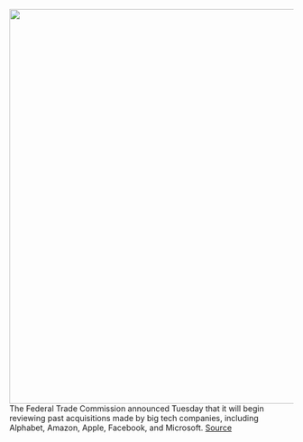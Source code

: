 <img src='https://cdn.vox-cdn.com/thumbor/RpLWA8hKCf6DCahY301Zc6WC1HU=/0x0:4500x3004/1200x800/filters:focal(1890x1142:2610x1862)/cdn.vox-cdn.com/uploads/chorus_image/image/66293925/1165948185.jpg.0.jpg' width='700px' /><br/>
The Federal Trade Commission announced Tuesday that it will begin reviewing past acquisitions made by big tech companies, including Alphabet, Amazon, Apple, Facebook, and Microsoft.
<a href='https://www.theverge.com/policy/2020/2/11/21133268/facebook-microsoft-apple-amazon-google-antitrust-review-joe-simons'> Source <a/>